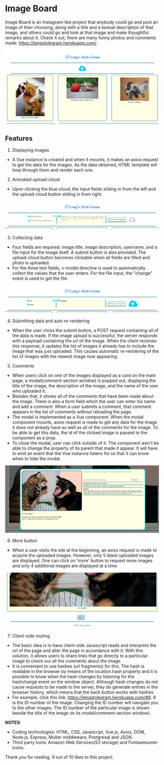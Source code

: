 # Image Board
Image Board is an Instagram-like project that anybody could go and post an image of their choosing, along with a title and a textual description of that image, and others could go and look at that image and make thoughtful remarks about it. Check it out, there are many funny photos and comments made: https://lengstylegram.herokuapp.com/.

<img src="Lengstylegram.png">

## Features
1) Displaying images
* A Vue instance is created and when it mounts, it makes an axios request to get the data for the images. As the data obtained, HTML template will loop through them and render each one.

2) Animated upload-cloud
* Upon clicking the blue cloud, the input fields sliding in from the left and the upload-cloud button sliding in from right.

<img src="before-upload.png">

3) Collecting data
* Four fields are required: image title, image description, username, and a file input for the image itself. A submit button is also provided. The upload-cloud button becomes clickable when all fields are filled and photo is uploaded. 
* For the three text fields, v-model directive is used to automatically collect the values that the user enters. For the file input, the "change" event is used to get the file.

<img src="cloud.png">

4) Submitting data and auto re-rendering
* When the user clicks the submit button, a POST request containing all of the data is made. If the image upload is successful, the server responds with a payload containing the url of the image. When the client receives this response, it updates the list of images it already has to include the image that was just uploaded. This causes automatic re-rendering of the list of images with the newest image now appearing.

5) Comments
* When users click on one of the images displayed as a card on the main page, a modal(comment-section window) is popped out, displaying the title of the image, the description of the image, and the name of the user who uploaded it. 
* Besides that, it shows all of the comments that have been made about the image. There is also a form field which the user can enter his name and add a comment. When a user submits a comment, that comment appears in the list of comments without reloading the page.
* The modal is implemented as a Vue component. When the modal component mounts, axios request is made to get any data for the image it does not already have as well as all of the comments for the image. To be able to get this data, the id of the clicked image is passed to the component as a prop.
* To close the modal, user can click outside of it. The component won't be able to change the property of its parent that made it appear. It will have to emit an event that the Vue instance listens for so that it can know when to hide the modal.

<img src="comments.png">

6) More button
* When a user visits the site at the beginning, an axios request is made to acquire the uploaded images. However, only 5 latest uploaded images are displayed. One can click on 'more' button to request more images and only 4 additional images are displayed at a time.

<img src="more.png">

7) Client-side routing
* The basic idea is to have client-side Javascript reads and interprets the url of the page and alter the page in accordance with it. With this solution, it allows users to share links that go directly to a particular image to check out all the comments about the image.
* It is convenient to use hashes (url fragments) for this. The hash is readable in the browser by means of the location.hash property and it is possible to know when the hash changes by listening for the hashchange event on the window object. Although hash changes do not cause requests to be made to the server, they do generate entries in the browser history, which means that the back button works with hashes. 
* For example, click this link: https://lengstylegram.herokuapp.com/#8. 8 is the ID number of the image. Changing the ID number will navigate you to the other images. The ID number of the particular image is shown beside the title of the image on its modal(comment-section window).

**_NOTES_**:
* Coding technologies: HTML, CSS, Javascript, Vue.js, Axios, DOM, Node.js, Express, Multer middleware, Postgresql and JSON.
* Third party tools: Amazon Web Services(S3 storage) and Fontawesome-Icons.

Thank you for reading. 9 out of 10 likes to this project.
